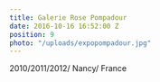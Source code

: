 ```yaml
---
title: Galerie Rose Pompadour
date: 2016-10-16 16:52:00 Z
position: 9
photo: "/uploads/expopompadour.jpg"
---
```


2010/2011/2012/ Nancy/ France
